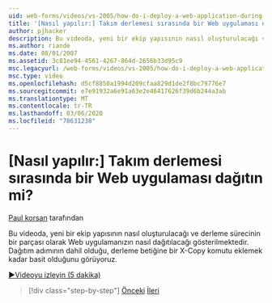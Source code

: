 ```yaml
---
uid: web-forms/videos/vs-2005/how-do-i-deploy-a-web-application-during-a-team-build
title: '[Nasıl yapılır:] Takım derlemesi sırasında bir Web uygulaması dağıtın mi? | Microsoft Docs'
author: pjhacker
description: Bu videoda, yeni bir ekip yapısının nasıl oluşturulacağı ve derleme sürecinin bir parçası olarak Web uygulamanızın nasıl dağıtılacağı gösterilmektedir. Deployd dahil olduğunu görüyoruz...
ms.author: riande
ms.date: 08/01/2007
ms.assetid: 3c81ee94-4561-4267-864d-2656b33d95c9
msc.legacyurl: /web-forms/videos/vs-2005/how-do-i-deploy-a-web-application-during-a-team-build
msc.type: video
ms.openlocfilehash: d5cf8850a1994d209cfaa829d1de2f8bc79776e7
ms.sourcegitcommit: e7e91932a6e91a63e2e46417626f39d6b244a3ab
ms.translationtype: MT
ms.contentlocale: tr-TR
ms.lasthandoff: 03/06/2020
ms.locfileid: "78631238"
---
```

# <a name="how-do-i-deploy-a-web-application-during-a-team-build"></a>[Nasıl yapılır:] Takım derlemesi sırasında bir Web uygulaması dağıtın mi?

[Paul korsan](https://github.com/pjhacker) tarafından

Bu videoda, yeni bir ekip yapısının nasıl oluşturulacağı ve derleme sürecinin bir parçası olarak Web uygulamanızın nasıl dağıtılacağı gösterilmektedir. Dağıtım adımının dahil olduğu, derleme betiğine bir X-Copy komutu eklemek kadar basit olduğunu görüyoruz.

[&#9654;Videoyu izleyin (5 dakika)](https://channel9.msdn.com/Blogs/ASP-NET-Site-Videos/how-do-i-deploy-a-web-application-during-a-team-build)

> [!div class="step-by-step"]
> [Önceki](how-do-i-automate-testing-using-team-build.md)
> [İleri](how-do-i-run-unit-tests-against-a-deployed-database.md)
